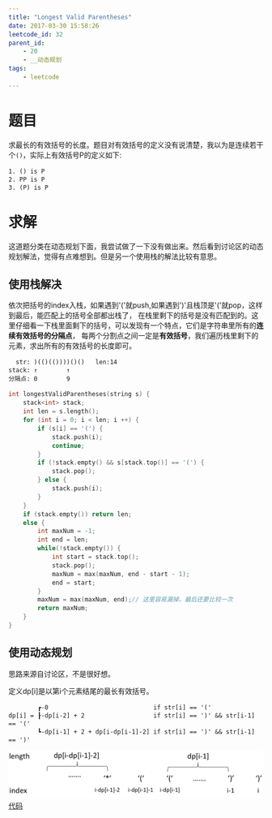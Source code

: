 ```yaml
---
title: "Longest Valid Parentheses"
date: 2017-03-30 15:58:26
leetcode_id: 32
parent_id:
    - 20
    - __动态规划
tags:
    - leetcode
---
```


# 题目
求最长的有效括号的长度。题目对有效括号的定义没有说清楚，我以为是连续若干个`()`，实际上有效括号P的定义如下:
```text
1. () is P
2. PP is P
3. (P) is P
```

# 求解
这道题分类在动态规划下面，我尝试做了一下没有做出来。然后看到讨论区的动态规划解法，觉得有点难想到。但是另一个使用栈的解法比较有意思。

## 使用栈解决
依次把括号的index入栈，如果遇到\'(\'就push,如果遇到\')\'且栈顶是\'(\'就pop，这样到最后，能匹配上的括号全部都出栈了，
在栈里剩下的括号是没有匹配到的。这里仔细看一下栈里面剩下的括号，可以发现有一个特点，它们是字符串里所有的**连续有效括号的分隔点**，
每两个分割点之间一定是**有效括号**，我们遍历栈里剩下的元素，求出所有的有效括号的长度即可。
```text
  str: )(()(())))()()   len:14
stack: ↑        ↑
分隔点: 0        9
```
```c++
int longestValidParentheses(string s) {
    stack<int> stack;
    int len = s.length();
    for (int i = 0; i < len; i ++) {
        if (s[i] == '(') {
            stack.push(i);
            continue;
        }
        if (!stack.empty() && s[stack.top()] == '(') {
            stack.pop();
        } else {
            stack.push(i);
        }
    }
    if (stack.empty()) return len;
    else {
        int maxNum = -1;
        int end = len;
        while(!stack.empty()) {
            int start = stack.top();
            stack.pop();
            maxNum = max(maxNum, end - start - 1);
            end = start;
        }
        maxNum = max(maxNum, end);// 这里容易漏掉，最后还要比较一次
        return maxNum;
    }
}
```
## 使用动态规划
思路来源自讨论区，不是很好想。

定义dp[i]是以第i个元素结尾的最长有效括号。
```text
        ┏-0                             if str[i] == '('
dp[i] = ┠-dp[i-2] + 2                   if str[i] == ')' && str[i-1] == '('
        ┗-dp[i-1] + 2 + dp[i-dp[i-1]-2] if str[i] == ')' && str[i-1] == ')'
```
![](/img/leetcode-32.jpg)
[代码](https://discuss.leetcode.com/topic/2426/my-dp-o-n-solution-without-using-stack)

